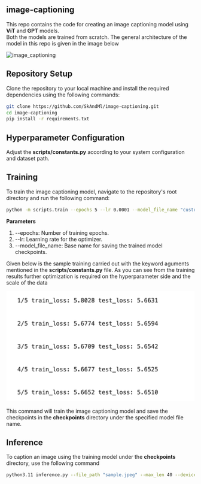 ## image-captioning

This repo contains the code for creating an image captioning model using **ViT** and **GPT** models. <br>
Both the models are trained from scratch. The general architecture of the model in this repo is given in the image below


<img src="https://github.com/SkAndMl/image-captioning/assets/86184014/4e9f8531-728b-48c6-8f3c-93970c0837df" width="600" alt="image_captioning">

## Repository Setup

Clone the repository to your local machine and install the required dependencies using the following commands:

```bash
git clone https://github.com/SkAndMl/image-captioning.git
cd image-captioning
pip install -r requirements.txt
```

## Hyperparameter Configuration
Adjust the **scripts/constants.py** according to your system configuration and dataset path.

## Training
To train the image captioning model, navigate to the repository's root directory and run the following command:
```bash
python -m scripts.train --epochs 5 --lr 0.0001 --model_file_name "custom_caption_model"
```
**Parameters**
1. --epochs: Number of training epochs.
2. --lr: Learning rate for the optimizer.
3. --model_file_name: Base name for saving the trained model checkpoints.

Given below is the sample training carried out with the keyword aguments mentioned in the **scripts/constants.py** file. As you can see from the training results further optimization is required on the hyperparameter side and the scale of the data

<img src="assets/train_5.png" width="600" alt="training result for 5 epochs">

This command will train the image captioning model and save the checkpoints in the **checkpoints** directory under the specified model file name.

## Inference
To caption an image using the training model under the **checkpoints** directory, use the following command

```bash
python3.11 inference.py --file_path "sample.jpeg" --max_len 40 --device "cpu" --checkpoint "checkpoints/image_caption_model.pt"
```